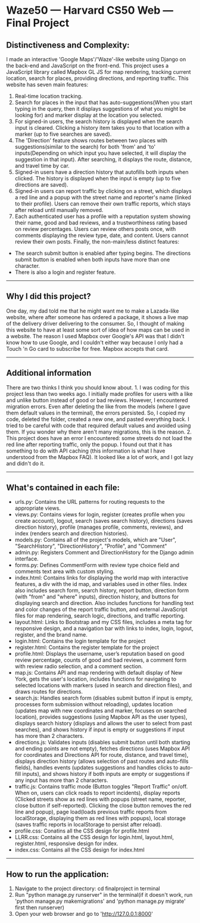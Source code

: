 # Waze50 — Harvard CS50 Web — Final Project
 
## Distinctiveness and Complexity:
I made an interactive 'Google Maps'/'Waze'-like website using Django on the back-end and JavaScript on the front-end. This project uses a JavaScript library called Mapbox GL JS for map rendering, tracking current location, search for places, providing directions, and reporting traffic. This website has seven main features:
1. Real-time location tracking.
2. Search for places in the input that has auto-suggestions(When you start typing in the query, then it displays suggestions of what you might be looking for) and marker display at the location you selected.
3. For signed-in users, the search history is displayed when the search input is cleared. Clicking a history item takes you to that location with a marker (up to five searches are saved).
4. The 'Direction' feature shows routes between two places with suggestions(similar to the search) for both 'from' and 'to' inputs(Depending on which input you have selected, it will display the suggestion in that input). After searching, it displays the route, distance, and travel time by car.
5. Signed-in users have a direction history that autofills both inputs when clicked. The history is displayed when the input is empty (up to five directions are saved).
6. Signed-in users can report traffic by clicking on a street, which displays a red line and a popup with the street name and reporter's name (linked to their profile). Users can remove their own traffic reports, which stays after reload until manually removed.
7. Each authenticated user has a profile with a reputation system showing their name, good and bad reviews, and a trustworthiness rating based on review percentages. Users can review others posts once, with comments displaying the review type, date, and content. Users cannot review their own posts.
Finally, the non-main/less distinct features:
*  The search submit button is enabled after typing begins. The directions submit button is enabled when both inputs have more than one character.
*  There is also a login and register feature.

---

## Why I did this project?
One day, my dad told me that he might want me to make a Lazada-like website, where after someone has ordered a package, it shows a live map of the delivery driver delivering to the consumer. So, I thought of making this website to have at least some sort of idea of how maps can be used in a website. The reason I used Mapbox over Google's API was that I didn't know how to use Google, and I couldn't either way because I only had a Touch 'n Go card to subscribe for free. Mapbox accepts that card.

---

## Additional information
There are two thinks I think you should know about. 1. I was coding for this project less than two weeks ago. I initially made profiles for users with a like and unlike button instead of good or bad reviews. However, I encountered migration errors. Even after deleting the like from the models (where I gave them default values in the terminal), the errors persisted. So, I copied my code, deleted the folder, created a new one, and pasted everything back. I tried to be careful with code that required default values and avoided using them. If you wonder why there aren't many migrations, this is the reason. 2. This project does have an error I encountered: some streets do not load the red line after reporting traffic, only the popup. I found out that it has something to do with API caching (this information is what I have understood from the Mapbox FAQ). It looked like a lot of work, and I got lazy and didn't do it.

---

## What's contained in each file:
* urls.py: Contains the URL patterns for routing requests to the appropriate views.
* views.py: Contains views for login, register (creates profile when you create account), logout, search (saves search history), directions (saves direction history), profile (manages profile, comments, reviews), and index (renders search and direction histories).
* models.py: Contains all of the project's models, which are "User", "SearchHistory", "DirectionHistory", "Profile", and "Comment"
* admin.py: Registers Comment and DirectionHistory for the Django admin interface.
* forms.py: Defines CommentForm with review type choice field and comments text area with custom styling.
* index.html: Contains links for displaying the world map with interactive features, a div with the id map, and variables used in other files. Index also includes search form, search history, report button, direction form (with "from" and "where" inputs), direction history, and buttons for displaying search and direction. Also includes functions for handling text and color changes of the report traffic button, and external JavaScript files for map rendering, search logic, directions, and traffic reporting.
* layout.html: Links to Bootstrap and my CSS files, includes a meta tag for responsive design, and a navigation bar with links to index, login, logout, register, and the brand name.
* login.html: Contains the login template for the project
* register.html: Contains the register template for the project
* profile.html: Displays the username, user’s reputation based on good review percentage, counts of good and bad reviews, a comment form with review radio selection, and a comment section.
* map.js: Contains API and map rendering with default display of New York, gets the user's location, includes functions for navigating to selected locations with markers (used in search and direction files), and draws routes for directions.
* search.js: Handles search form (disables submit button if input is empty, processes form submission without reloading), updates location (updates map with new coordinates and marker, focuses on searched location), provides suggestions (using Mapbox API as the user types), displays search history (displays and allows the user to select from past searches), and shows history if input is empty or suggestions if input has more than 2 characters.
* directions.js: Validates inputs (disables submit button until both starting and ending points are not empty), fetches directions (uses Mapbox API for coordinates and Directions API for route, distance, and travel time), displays direction history (allows selection of past routes and auto-fills fields), handles events (updates suggestions and handles clicks to auto-fill inputs), and shows history if both inputs are empty or suggestions if any input has more than 2 characters.
* traffic.js: Contains traffic mode (Button toggles "Report Traffic" on/off. When on, users can click roads to report incidents), display reports (Clicked streets show as red lines with popups (street name, reporter, close button if self-reported). Clicking the close button removes the red line and popup), page load(loads previous traffic reports from localStorage, displaying them as red lines with popups), local storage (saves traffic reports in localStorage to persist after reload).
* profile.css: Conatins all the CSS design for profile.html
* LLRR.css: Contains all the CSS design for login.html, layout.html, register.html, responsive design for index.
* index.css: Contains all the CSS design for index.html

---

## How to run the application:
1. Navigate to the project directory: cd finalproject in terminal
2. Run "python manage.py runserver" in the terminal(if it doesn't work, run 'python manage.py makemigrations' and 'python manage.py migrate' first then runserver)
3.  Open your web browser and go to 'http://127.0.0.1:8000'
